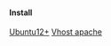#### Install

[Ubuntu12+](https://github.com/angelo-ti/install-dependencies/blob/master/ubuntu.md)
[Vhost apache](https://github.com/angelo-ti/install-dependencies/blob/master/apache-vhost.md)
